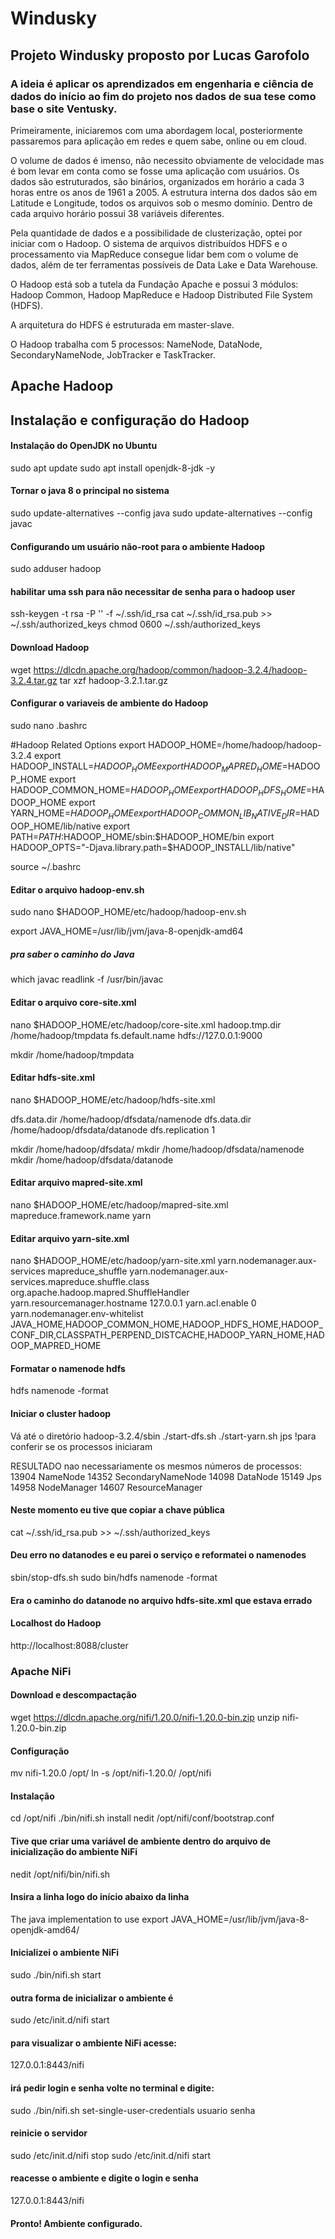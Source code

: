 # Windusky
## Projeto Windusky proposto por Lucas Garofolo
### A ideia é aplicar os aprendizados em engenharia e ciência de dados do início ao fim do projeto nos dados de sua tese como base o site Ventusky.

Primeiramente, iniciaremos com uma abordagem local, posteriormente passaremos para aplicação em redes e quem sabe, online ou em cloud.

O volume de dados é imenso, não necessito obviamente de velocidade mas é bom levar em conta como se fosse uma aplicação com usuários. Os dados são estruturados, são binários, organizados em horário a cada 3 horas entre os anos de 1961 a 2005. A estrutura interna dos dados são em Latitude e Longitude, todos os arquivos sob o mesmo domínio. Dentro de cada arquivo horário possui 38 variáveis diferentes.

Pela quantidade de dados e a possibilidade de clusterização, optei por iniciar com o Hadoop. O sistema de arquivos distribuídos HDFS e o processamento via MapReduce consegue lidar bem com o volume de dados, além de ter ferramentas possíveis de Data Lake e Data Warehouse.

O Hadoop está sob a tutela da Fundação Apache e possui 3 módulos: Hadoop Common, Hadoop MapReduce e Hadoop Distributed File System (HDFS).

A arquitetura do HDFS é estruturada em master-slave.

O Hadoop trabalha com 5 processos: NameNode, DataNode, SecondaryNameNode, JobTracker e TaskTracker.

## Apache Hadoop
## Instalação e configuração do Hadoop

#### Instalação do OpenJDK no Ubuntu
sudo apt update
sudo apt install openjdk-8-jdk -y

#### Tornar o java 8 o principal no sistema 
sudo update-alternatives --config java
sudo update-alternatives --config javac

#### Configurando um usuário não-root para o ambiente Hadoop
sudo adduser hadoop

#### habilitar uma ssh para não necessitar de senha para o hadoop user
ssh-keygen -t rsa -P '' -f ~/.ssh/id_rsa
cat ~/.ssh/id_rsa.pub >> ~/.ssh/authorized_keys
chmod 0600 ~/.ssh/authorized_keys

#### Download Hadoop
wget https://dlcdn.apache.org/hadoop/common/hadoop-3.2.4/hadoop-3.2.4.tar.gz
tar xzf hadoop-3.2.1.tar.gz

#### Configurar o variaveis de ambiente do Hadoop
sudo nano .bashrc

#Hadoop Related Options
export HADOOP_HOME=/home/hadoop/hadoop-3.2.4
export HADOOP_INSTALL=$HADOOP_HOME
export HADOOP_MAPRED_HOME=$HADOOP_HOME
export HADOOP_COMMON_HOME=$HADOOP_HOME
export HADOOP_HDFS_HOME=$HADOOP_HOME
export YARN_HOME=$HADOOP_HOME
export HADOOP_COMMON_LIB_NATIVE_DIR=$HADOOP_HOME/lib/native
export PATH=$PATH:$HADOOP_HOME/sbin:$HADOOP_HOME/bin
export HADOOP_OPTS="-Djava.library.path=$HADOOP_INSTALL/lib/native"

source ~/.bashrc

#### Editar o arquivo hadoop-env.sh
sudo nano $HADOOP_HOME/etc/hadoop/hadoop-env.sh

export JAVA_HOME=/usr/lib/jvm/java-8-openjdk-amd64
##### pra saber o caminho do Java
which javac
readlink -f /usr/bin/javac

#### Editar o arquivo core-site.xml
nano $HADOOP_HOME/etc/hadoop/core-site.xml
<configuration>
<property>
  <name>hadoop.tmp.dir</name>
  <value>/home/hadoop/tmpdata</value>
</property>
<property>
  <name>fs.default.name</name>
  <value>hdfs://127.0.0.1:9000</value>
</property>
</configuration>

mkdir /home/hadoop/tmpdata

#### Editar hdfs-site.xml
nano $HADOOP_HOME/etc/hadoop/hdfs-site.xml

<configuration>
<property>
  <name>dfs.data.dir</name>
  <value>/home/hadoop/dfsdata/namenode</value>
</property>
<property>
  <name>dfs.data.dir</name>
  <value>/home/hadoop/dfsdata/datanode</value>
</property>
<property>
  <name>dfs.replication</name>
  <value>1</value>
</property>
</configuration>

mkdir /home/hadoop/dfsdata/
mkdir /home/hadoop/dfsdata/namenode
mkdir /home/hadoop/dfsdata/datanode

#### Editar arquivo mapred-site.xml
nano $HADOOP_HOME/etc/hadoop/mapred-site.xml
<configuration> 
<property> 
  <name>mapreduce.framework.name</name> 
  <value>yarn</value> 
</property> 
</configuration>

#### Editar arquivo yarn-site.xml
nano $HADOOP_HOME/etc/hadoop/yarn-site.xml
<property>
  <name>yarn.nodemanager.aux-services</name>
  <value>mapreduce_shuffle</value>
</property>
<property>
  <name>yarn.nodemanager.aux-services.mapreduce.shuffle.class</name>
  <value>org.apache.hadoop.mapred.ShuffleHandler</value>
</property>
<property>
  <name>yarn.resourcemanager.hostname</name>
  <value>127.0.0.1</value>
</property>
<property>
  <name>yarn.acl.enable</name>
  <value>0</value>
</property>
<property>
  <name>yarn.nodemanager.env-whitelist</name>   
  <value>JAVA_HOME,HADOOP_COMMON_HOME,HADOOP_HDFS_HOME,HADOOP_CONF_DIR,CLASSPATH_PERPEND_DISTCACHE,HADOOP_YARN_HOME,HADOOP_MAPRED_HOME</value>
</property>

#### Formatar o namenode hdfs
hdfs namenode -format

#### Iniciar o cluster hadoop
Vá até o diretório hadoop-3.2.4/sbin
./start-dfs.sh
./start-yarn.sh
jps !para conferir se os processos iniciaram

RESULTADO nao necessariamente os mesmos números de processos:
13904 NameNode
14352 SecondaryNameNode
14098 DataNode
15149 Jps
14958 NodeManager
14607 ResourceManager

#### Neste momento eu tive que copiar a chave pública 
cat ~/.ssh/id_rsa.pub >> ~/.ssh/authorized_keys

#### Deu erro no datanodes e eu parei o serviço e reformatei o namenodes
sbin/stop-dfs.sh
sudo bin/hdfs namenode -format

#### Era o caminho do datanode no arquivo hdfs-site.xml que estava errado

#### Localhost do Hadoop
http://localhost:8088/cluster

### Apache NiFi

#### Download e descompactação
wget https://dlcdn.apache.org/nifi/1.20.0/nifi-1.20.0-bin.zip
unzip nifi-1.20.0-bin.zip

#### Configuração
mv nifi-1.20.0 /opt/
ln -s /opt/nifi-1.20.0/ /opt/nifi

#### Instalação
cd /opt/nifi
./bin/nifi.sh install
nedit /opt/nifi/conf/bootstrap.conf

#### Tive que criar uma variável de ambiente dentro do arquivo de inicialização do ambiente NiFi
nedit /opt/nifi/bin/nifi.sh

#### Insira a linha logo do início abaixo da linha 
The java implementation to use
export JAVA_HOME=/usr/lib/jvm/java-8-openjdk-amd64/

#### Inicializei o ambiente NiFi
sudo ./bin/nifi.sh start

#### outra forma de inicializar o ambiente é
sudo /etc/init.d/nifi start

#### para visualizar o ambiente NiFi acesse:
127.0.0.1:8443/nifi

#### irá pedir login e senha volte no terminal e digite:
sudo ./bin/nifi.sh  set-single-user-credentials usuario senha

#### reinicie o servidor
sudo /etc/init.d/nifi stop
sudo /etc/init.d/nifi start

#### reacesse o ambiente e digite o login e senha
127.0.0.1:8443/nifi

#### Pronto! Ambiente configurado.
